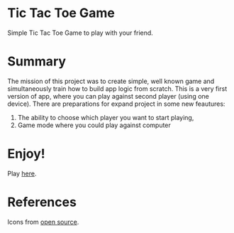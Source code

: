 # Tic Tac Toe Game
Simple Tic Tac Toe Game to play with your friend.

# Summary
The mission of this project was to create simple, well known game and simultaneously train how to build app logic from scratch.
This is a very first version of app, where you can play against second player (using one device).
There are preparations for expand project in some new feautures:
1. The ability to choose which player you want to start playing,
2. Game mode where you could play against computer

# Enjoy!
Play [here](https://dominikkoniarz.github.io/Tic-Tac-Toe-Game/).

# References
Icons from [open source](https://ionic.io/ionicons). 
